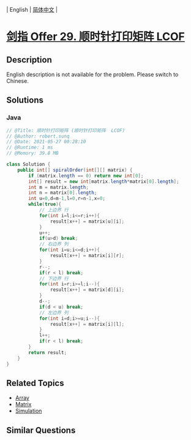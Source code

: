 
| English | [简体中文](README.md) |

# [剑指 Offer 29. 顺时针打印矩阵  LCOF](https://leetcode.cn//problems/shun-shi-zhen-da-yin-ju-zhen-lcof/)

## Description

English description is not available for the problem. Please switch to Chinese.

## Solutions


### Java

```Java
// @Title: 顺时针打印矩阵 (顺时针打印矩阵  LCOF)
// @Author: robert.sunq
// @Date: 2021-05-27 00:28:10
// @Runtime: 1 ms
// @Memory: 39.8 MB

class Solution {
    public int[] spiralOrder(int[][] matrix) {
        if (matrix.length == 0) return new int[0];
        int[] result = new int[matrix.length*matrix[0].length];
        int m = matrix.length;
        int n = matrix[0].length;
        int u=0,d=m-1,l=0,r=n-1,x=0;
        while(true){
            // 上边界 行
            for(int i=l;i<=r;i++){
                result[x++] = matrix[u][i];
            }
            u++;
            if(u>d) break;
            // 右边界 列
            for(int i=u;i<=d;i++){
                result[x++] = matrix[i][r];
            }
            r--;
            if(r < l) break;
            // 下边界 行
            for(int i=r;i>=l;i--){
                result[x++] = matrix[d][i];
            }
            d--;
            if(d < u) break;
            // 左边界 列
            for(int i=d;i>=u;i--){
                result[x++] = matrix[i][l];
            }
            l++;
            if(r < l) break;
        }
        return result;
    }
}
```



## Related Topics

- [Array](https://leetcode.cn//tag/array)
- [Matrix](https://leetcode.cn//tag/matrix)
- [Simulation](https://leetcode.cn//tag/simulation)

## Similar Questions


